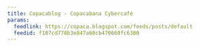 ```yaml
---
title: Copacablog - Copacabana Cybercafé
params:
  feedlink: https://copaca.blogspot.com/feeds/posts/default
  feedid: f107cd778b3e847a60cb470660fc6300
---
```

